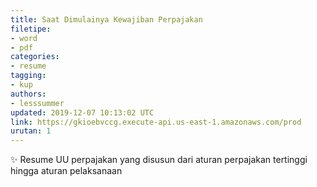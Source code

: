 ```yaml
---
title: Saat Dimulainya Kewajiban Perpajakan
filetipe: 
- word
- pdf
categories:
- resume
tagging:
- kup
authors:
- lesssummer
updated: 2019-12-07 10:13:02 UTC
link: https://gkioebvccg.execute-api.us-east-1.amazonaws.com/prod
urutan: 1
---
```


✨ Resume UU perpajakan yang disusun dari aturan perpajakan tertinggi hingga aturan pelaksanaan